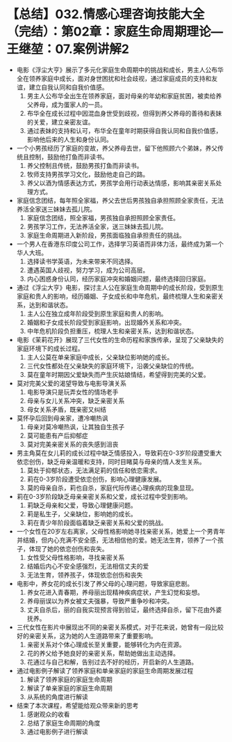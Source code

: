 # 【总结】032.情感心理咨询技能大全（完结）：第02章：家庭生命周期理论—王继堃：07.案例讲解2

-   电影《浮尘大亨》展示了多元化家庭生命周期中的挑战和成长，男主人公布华全在领养家庭中成长，面对身世困扰和社会歧视，通过家庭成员的支持和友谊，建立自我认同和自我价值感。
    1.  男主人公布华全出生在领养家庭，面对母亲的年幼和家庭贫困，被卖给养父养母，成为蛋家人的一员。
    2.  布华全在成长过程中因混血身世受到歧视，但得到养父养母的善待和表妹的关爱，建立亲密友谊。
    3.  通过表妹的支持和认可，布华全在童年时期获得自我认同和自我价值感，影响他后来的人生和身份认同。
-   一个小男孩经历了家庭的变故，养父养母去世，留下他照顾六个弟妹，养父传统且控制，鼓励他打鱼而非读书。
    1.  养父控制且传统，鼓励男孩打鱼而非读书。
    2.  牧师支持男孩学习文化，鼓励他走自己的路。
    3.  养父以酒为情感表达方式，男孩学会用行动表达情感，影响其亲密关系处理方式。
-   家庭信念团结，每年照全家福，养父去世后男孩独自承担照顾全家责任，无法养活全家送三妹妹去孤儿院。
    1.  家庭信念团结，照全家福，男孩独自承担照顾全家责任。
    2.  男孩学习工作，无法养活全家，送三妹妹去孤儿院。
    3.  家庭生命周期进入新阶段，男孩面临独自承担责任的挑战。
-   一个男人在香港东印度公司工作，选择学习英语而非体力活，最终成为第一个华人大班。
    1.  选择读书学英语，为未来带来不同选择。
    2.  遭遇英国人歧视，努力学习，成为公司高层。
    3.  内心困惑身份认同，经历家庭冲突和婚姻问题，最终选择回归家庭。
-   通过《浮尘大亨》电影，探讨主人公在家庭生命周期中的成长阶段，受到原生家庭和贵人的影响，经历婚姻、子女成长和中年危机，最终梳理人生和亲密关系，达到和谐状态。
    1.  主人公在独立成年阶段受到原生家庭和贵人的影响。
    2.  婚姻和子女成长阶段受到家庭影响，出现婚外关系和冲突。
    3.  中年危机阶段负担重压，梳理人生和亲密关系，达到和谐状态。
-   电影《茉莉花开》展现了三代女性的生命历程和家族传承，呈现了父亲缺失的家庭环境下的成长过程。
    1.  主人公莫在单亲家庭中成长，父亲缺位影响她的成长。
    2.  三代女性都处在父亲缺失的家庭环境下，沿袭父亲缺位的传统。
    3.  莫在童年时期因父爱缺失而产生灰姑娘情结，希望得到完美的父爱。
-   莫对完美父爱的渴望导致与电影导演关系
    1.  电影导演只是玩弄女性的情场老手
    2.  母亲与女儿关系冲突，缺乏亲密关系
    3.  母女关系矛盾，既亲密又纠结
-   莫怀孕后回到母亲家，遭冷嘲热讽
    1.  母亲对莫冷嘲热讽，让其独自生孩子
    2.  莫可能患有产后抑郁症
    3.  莫对完美亲密关系的丧失感到沮丧
-   男主角莫在女儿莉的成长过程中缺乏情感投入，导致莉在0-3岁阶段遭受重大依恋创伤，缺乏母亲温暖和支持，同时目睹莫与母亲的情人发生关系。
    1.  莫处于抑郁状态，无法满足莉的信任和依恋需求。
    2.  莉在0-3岁阶段遭受依恋创伤，影响心理健康发展。
    3.  莫的母亲自杀，莉也自杀，家庭代际传递心理疾病的现象显现。
-   莉在0-3岁阶段缺乏母亲亲密关系和父爱，成长过程中受到影响。
    1.  莉缺乏母亲和父爱，导致心理健康问题。
    2.  莉是私生子，父亲缺位，影响她的成长。
    3.  莉在青少年阶段面临着缺乏亲密关系和父爱的挑战。
-   一个女性在20岁左右离家，父母性格影响她寻找亲密关系，她爱上一个男青年并结婚，但内心充满不安全感，无法相信他的爱。她无法生育，领养了一个孩子，体现了她的依恋创伤和丧失。
    1.  女性受父母性格影响，寻找亲密关系
    2.  结婚后内心不安全感强烈，无法相信丈夫的爱
    3.  无法生育，领养孩子，体现依恋创伤和丧失
-   电影中，养女花的成长引发了养父母的心理问题，导致家庭悲剧。
    1.  养女花进入青春期，养母丽出现精神疾病症状，产生幻觉和妄想。
    2.  养母丽误以为养女被丈夫强暴，导致严重争吵和冲突。
    3.  丈夫自杀后，丽的自我实现预言得到验证，最终选择自杀，留下花由外婆抚养。
-   三代女性在影片中展现出不同的亲密关系模式，对于花来说，她曾有一段比较好的亲密关系，这为她的人生道路带来了重要影响。
    1.  亲密关系对个体心理成长至关重要，能够转化为内在资源。
    2.  花的养父给予她良好的亲密关系，帮助她做出主动选择。
    3.  花通过与自己和解，告别过去不好的经历，开启新的人生道路。
-   通过电影例子解读了领养家庭和单亲家庭的家庭生命周期发展过程
    1.  解读了领养家庭的家庭生命周期
    2.  解读了单亲家庭的家庭生命周期
    3.  从系统的角度进行解读
-   结束了本次课程，希望能给观众带来新的思考
    1.  感谢观众的收看
    2.  总结了家庭生命周期的角度
    3.  通过电影例子进行解读